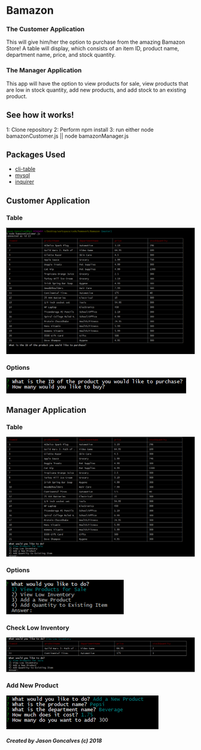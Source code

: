 # Bamazon
### The Customer Application 
This will give him/her the option to purchase from the amazing Bamazon Store!  A table will display, which consists of an item ID, product name, department name, price, and stock quantity.

### The Manager Application
This app will have the option to view products for sale, view products that are low in stock quantity, add new products, and add stock to an existing product.

## See how it works!
1:  Clone repository
2:  Perform npm install
3:  run either node bamazonCustomer.js || node bamazonManager.js

## Packages Used
* [cli-table](https://www.npmjs.com/package/cli-table)
* [mysql](https://www.npmjs.com/package/mysql)
* [inquirer](https://www.npmjs.com/package/inquirer)

## Customer Application
### Table
![Alt text](assets/images/customer-table.PNG?raw=true "TABLE")

### Options
![Alt Text](assets/images/customer-options.PNG?raw=true "Options")

## Manager Application
### Table
![Alt Text](assets/images/manager-table.PNG?raw=true "TABLE")

### Options
![Alt Text](assets/images/manager-options.PNG?raw=true "TABLE")

### Check Low Inventory
![Alt Text](assets/images/manager-low-inv.PNG?raw=true "TABLE")

### Add New Product
![Alt Text](assets/images/manager-add-new.PNG?raw=true "TABLE")


##### Created by Jason Goncalves (c) 2018
